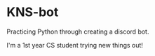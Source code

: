 # KNS-bot
Practicing Python through creating a discord bot.

I'm a 1st year CS student trying new things out! 